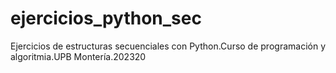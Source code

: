 # ejercicios_python_sec
Ejercicios de estructuras secuenciales con Python.Curso de programación y algoritmia.UPB Montería.202320
